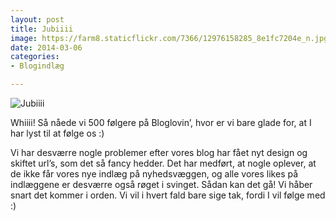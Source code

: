```yaml
---
layout: post
title: Jubiiii
image: https://farm8.staticflickr.com/7366/12976158285_8e1fc7204e_n.jpg
date: 2014-03-06
categories:
- Blogindlæg

---
```


![Jubiiii](https://farm8.staticflickr.com/7366/12976158285_8e1fc7204e_z.jpg)


Whiiii! Så nåede vi 500 følgere på Bloglovin’, hvor er vi bare glade for, at I
har lyst til at følge os :)

Vi har desværre nogle problemer efter vores blog har fået nyt design og skiftet
url’s, som det så fancy hedder. Det har medført, at nogle oplever, at de ikke
får vores nye indlæg på nyhedsvæggen, og alle vores likes på indlæggene er
desværre også røget i svinget. Sådan kan det gå! Vi håber snart det kommer i
orden. Vi vil i hvert fald bare sige tak, fordi I vil følge med :)
